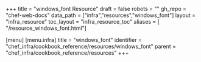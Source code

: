 +++
title = "windows_font Resource"
draft = false
robots = ""
gh_repo = "chef-web-docs"
data_path = ["infra","resources","windows_font"]
layout = "infra_resource"
toc_layout = "infra_resource_toc"
aliases = [ "/resource_windows_font.html"]

[menu]
  [menu.infra]
    title = "windows_font"
    identifier = "chef_infra/cookbook_reference/resources/windows_font"
    parent = "chef_infra/cookbook_reference/resources"
+++

<!-- The contents of this page are automatically generated from the windows_font.yaml file in the data directory. -->
<!-- To suggest a change, edit the https://github.com/chef/chef/blob/main/lib/chef/resource/windows_font.rb file
      and submit a pull request to the https://github.com/chef/chef repository. -->
